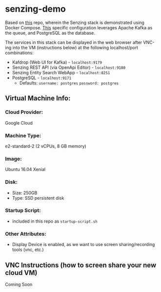 # senzing-demo

Based on [this](https://github.com/Senzing/docker-compose-demo) repo, wherein the Senzing stack is demonstrated using Docker Compose. [This](https://github.com/Senzing/docker-compose-demo/blob/master/docs/docker-compose-kafka-postgresql/README.md) specific configuration leverages Apache Kafka as the queue, and PostgreSQL as the database. 

The services in this stack can be displayed in the web browser after VNC-ing into the VM (instructions below) at the following localhost/port combinations:
 - Kafdrop (Web UI for Kafka) - `localhost:9179`
 - Senzing REST API (via OpenApi Editor) - `localhost:9180`
 - Senzing Entity Search WebApp - `localhost:8251`
 - PostgreSQL - `localhost:9171`
   - Defaults: `username: postgres` `password: postgres` 

## Virtual Machine Info:

### Cloud Provider:
Google Cloud

### Machine Type: 
e2-standard-2 (2 vCPUs, 8 GB memory)

### Image:
Ubuntu 16.04 Xenial

### Disk:
 - Size: 250GB
 - Type: SSD persistent disk

### Startup Script:
 - included in this repo as `startup-script.sh`

### Other Attributes:
 - Display Device is enabled, as we want to use screen sharing/recording tools (vnc, etc.)

## VNC Instructions (how to screen share your new cloud VM)
Coming Soon


